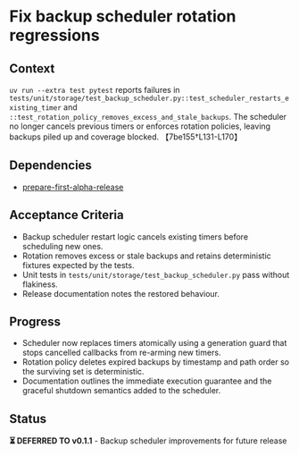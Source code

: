 # Fix backup scheduler rotation regressions

## Context
`uv run --extra test pytest` reports failures in
`tests/unit/storage/test_backup_scheduler.py::test_scheduler_restarts_existing_timer`
and `::test_rotation_policy_removes_excess_and_stale_backups`. The scheduler
no longer cancels previous timers or enforces rotation policies, leaving
backups piled up and coverage blocked.
【7be155†L131-L170】

## Dependencies
- [prepare-first-alpha-release](prepare-first-alpha-release.md)

## Acceptance Criteria
- Backup scheduler restart logic cancels existing timers before scheduling new
  ones.
- Rotation removes excess or stale backups and retains deterministic fixtures
  expected by the tests.
- Unit tests in `tests/unit/storage/test_backup_scheduler.py` pass without
  flakiness.
- Release documentation notes the restored behaviour.

## Progress
- Scheduler now replaces timers atomically using a generation guard that stops
  cancelled callbacks from re-arming new timers.
- Rotation policy deletes expired backups by timestamp and path order so the
  surviving set is deterministic.
- Documentation outlines the immediate execution guarantee and the graceful
  shutdown semantics added to the scheduler.

## Status
**⏳ DEFERRED TO v0.1.1** - Backup scheduler improvements for future release
